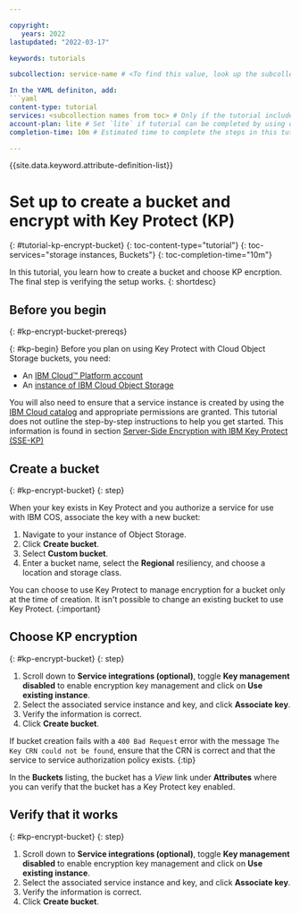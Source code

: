 ```yaml
---

copyright:
   years: 2022
lastupdated: "2022-03-17"

keywords: tutorials

subcollection: service-name # <To find this value, look up the subcollection value in that service's `toc.yaml` file and use the exact value (case matters). Do not add your own subcollection value, and do not set any platform subcollection values.>

In the YAML definiton, add:
```yaml
content-type: tutorial
services: <subcollection names from toc> # Only if the tutorial includes multiple services. If it only uses your service, don't specify. DO NOT set any platform subcollections. 
account-plan: lite # Set `lite` if tutorial can be completed by using only Lite plan services; Set `paid` if the tutorial requires a pay-go or subscription versions of plans for the service
completion-time: 10m # Estimated time to complete the steps in this tutorial. Minute values are supported up to 90 minutes. Whole hours are also supported; for example: 2h

---
```


{{site.data.keyword.attribute-definition-list}}

<!-- The title of your tutorial should be in active voice and and start with a verb. If you include product names, makes sure to use the non-trademarked short version keyref. -->
<!-- Make sure each H1/H2/H3/etc. heading is _unique_ to your tutorial by adding a short but human-readable identifier. For example, instead of just "#overview", use "#cd-kube-overview" -->

# Set up to create a bucket and encrypt with Key Protect (KP)
{: #tutorial-kp-encrypt-bucket}
{: toc-content-type="tutorial"} <!-- Always use this value -->
{: toc-services="storage instances, Buckets"} <!-- Only if multi-service - use same values from services metadata above-->
{: toc-completion-time="10m"} <!-- Use same value from completion-time metadata above-->

<!-- The short description should be a single, concise paragraph that contains one or two sentences and no more than 50 words. Briefly mention what the user's learning goal is and include the following SEO keywords in the title short description: IBM Cloud, ServiceName, tutorial.--> 

In this tutorial, you learn how to create a bucket and choose KP encrption.  The final step is verifying the setup works. 
{: shortdesc}

<!-- It's recommended to include an architectural diagram that shows how the services that are used in this tutorial interact. SVG is the recommended format. If you include a diagram, include a brief text-based description of the workflow shown in the diagram, using active voice to describe the workflow. This makes the content more searchable and improves accessibility. -->

<!-- [Architectural diagram](images/image.svg)
{: figure caption="Figure 1. A diagram that shows the architecture for my tutorial."}

The pipeline that you create has the following architecture:
1. Create a bucket
1. Choose KP encryption
1. Verify that it works-->

## Before you begin
{: #kp-encrypt-bucket-prereqs}

<!-- List any access, setup, or knowledge that the user must have before they start the tutorial. Be sure to link to any related documentation or resources to help the user complete these prerequisites.-->

<!-- Note: Currently no format for checkboxes. Let's check with design if required for first pass -->

{: #kp-begin}
Before you plan on using Key Protect with Cloud Object Storage buckets, you need:

- An [IBM Cloud™ Platform account](http://cloud.ibm.com/)
- An [instance of IBM Cloud Object Storage](http://cloud.ibm.com/catalog/services/cloud-object-storage)

You will also need to ensure that a service instance is created by using the [IBM Cloud catalog](https://cloud.ibm.com/catalog) and appropriate permissions are granted. This tutorial does not outline the step-by-step instructions to help you get started.  This information is found in section  [Server-Side Encryption with IBM Key Protect (SSE-KP)](https://cloud.ibm.com/docs/cloud-object-storage?topic=cloud-object-storage-kp)

<!-- For each step in your tutorial, add an H2 section. The title should be task-oriented and descriptive. If you find your tutorial going over 9 steps, consider whether your substeps can be grouped differently or whether your tutorial should be a multi-part series. -->

## Create a bucket
{: #kp-encrypt-bucket}
{: step}

When your key exists in Key Protect and you authorize a service for use with IBM COS, associate the key with a new bucket:

1. Navigate to your instance of Object Storage.
2. Click **Create bucket**.
3. Select **Custom bucket**.
3. Enter a bucket name, select the **Regional** resiliency, and choose a location and storage class.

You can choose to use Key Protect to manage encryption for a bucket only at the time of creation. It isn't possible to change an existing bucket to use Key Protect.
{:important}

## Choose KP encryption
{: #kp-encrypt-bucket}
{: step}
1. Scroll down to **Service integrations (optional)**, toggle **Key management disabled** to enable encryption key management and click on **Use existing instance**.
2. Select the associated service instance and key, and click **Associate key**.
3. Verify the information is correct.
3. Click **Create bucket**.

If bucket creation fails with a `400 Bad Request` error with the message `The Key CRN could not be found`, ensure that the CRN is correct and that the service to service authorization policy exists.
{:tip}

In the **Buckets** listing, the bucket has a _View_ link under **Attributes** where you can verify that the bucket has a Key Protect key enabled.

## Verify that it works
{: #kp-encrypt-bucket}
{: step}
1. Scroll down to **Service integrations (optional)**, toggle **Key management disabled** to enable encryption key management and click on **Use existing instance**.
2. Select the associated service instance and key, and click **Associate key**.
3. Verify the information is correct.
3. Click **Create bucket**.

<!-- Introduce each major step with a description of what it will accomplish. If there are sequential substeps, use an ordered list for each substep. Don't include the step number. -->

<!-- For commands, introduce the command in a sentence first. Then surround what the user must enter in the command prompt with three backticks, and set the programming language if it applies. After the code block, add a {: pre} attribute to add a $ before the command and a copy link. --> 


